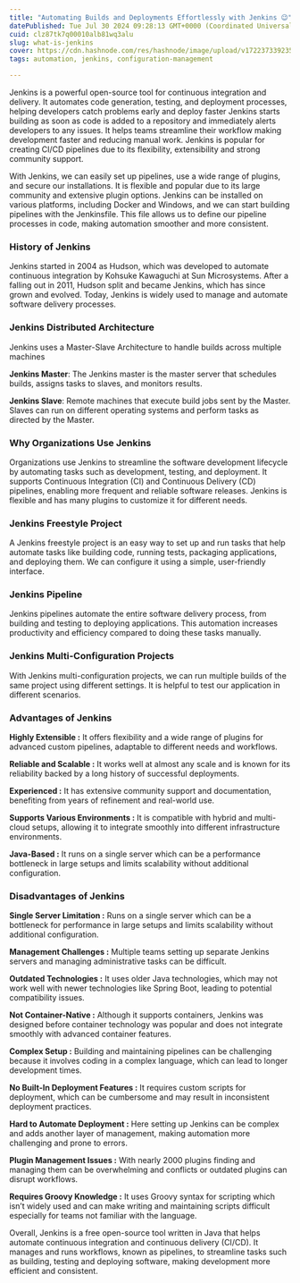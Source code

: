 ```yaml
---
title: "Automating Builds and Deployments Effortlessly with Jenkins 😉"
datePublished: Tue Jul 30 2024 09:28:13 GMT+0000 (Coordinated Universal Time)
cuid: clz87tk7q00010alb81wq3alu
slug: what-is-jenkins
cover: https://cdn.hashnode.com/res/hashnode/image/upload/v1722373392353/9f663ee7-9831-4d7a-99a0-92e9ebb8c88c.jpeg
tags: automation, jenkins, configuration-management

---
```


Jenkins is a powerful open-source tool for continuous integration and delivery. It automates code generation, testing, and deployment processes, helping developers catch problems early and deploy faster Jenkins starts building as soon as code is added to a repository and immediately alerts developers to any issues. It helps teams streamline their workflow making development faster and reducing manual work. Jenkins is popular for creating CI/CD pipelines due to its flexibility, extensibility and strong community support.

With Jenkins, we can easily set up pipelines, use a wide range of plugins, and secure our installations. It is flexible and popular due to its large community and extensive plugin options. Jenkins can be installed on various platforms, including Docker and Windows, and we can start building pipelines with the Jenkinsfile. This file allows us to define our pipeline processes in code, making automation smoother and more consistent.

### History of Jenkins

Jenkins started in 2004 as Hudson, which was developed to automate continuous integration by Kohsuke Kawaguchi at Sun Microsystems. After a falling out in 2011, Hudson split and became Jenkins, which has since grown and evolved. Today, Jenkins is widely used to manage and automate software delivery processes.

### Jenkins Distributed Architecture

Jenkins uses a Master-Slave Architecture to handle builds across multiple machines

**Jenkins Master**: The Jenkins master is the master server that schedules builds, assigns tasks to slaves, and monitors results.

**Jenkins Slave**: Remote machines that execute build jobs sent by the Master. Slaves can run on different operating systems and perform tasks as directed by the Master.

### Why Organizations Use Jenkins

Organizations use Jenkins to streamline the software development lifecycle by automating tasks such as development, testing, and deployment. It supports Continuous Integration (CI) and Continuous Delivery (CD) pipelines, enabling more frequent and reliable software releases. Jenkins is flexible and has many plugins to customize it for different needs.

### Jenkins Freestyle Project

A Jenkins freestyle project is an easy way to set up and run tasks that help automate tasks like building code, running tests, packaging applications, and deploying them. We can configure it using a simple, user-friendly interface.

### Jenkins Pipeline

Jenkins pipelines automate the entire software delivery process, from building and testing to deploying applications. This automation increases productivity and efficiency compared to doing these tasks manually.

### Jenkins Multi-Configuration Projects

With Jenkins multi-configuration projects, we can run multiple builds of the same project using different settings. It is helpful to test our application in different scenarios.

### **Advantages of Jenkins**

**Highly Extensible :** It offers flexibility and a wide range of plugins for advanced custom pipelines, adaptable to different needs and workflows.

**Reliable and Scalable :** It works well at almost any scale and is known for its reliability backed by a long history of successful deployments.

**Experienced :** It has extensive community support and documentation, benefiting from years of refinement and real-world use.

**Supports Various Environments :** It is compatible with hybrid and multi-cloud setups, allowing it to integrate smoothly into different infrastructure environments.

**Java-Based :** It runs on a single server which can be a performance bottleneck in large setups and limits scalability without additional configuration.

### Disadvantages of Jenkins

**Single Server Limitation :** Runs on a single server which can be a bottleneck for performance in large setups and limits scalability without additional configuration.

**Management Challenges :** Multiple teams setting up separate Jenkins servers and managing administrative tasks can be difficult.

**Outdated Technologies :** It uses older Java technologies, which may not work well with newer technologies like Spring Boot, leading to potential compatibility issues.

**Not Container-Native :** Although it supports containers, Jenkins was designed before container technology was popular and does not integrate smoothly with advanced container features.

**Complex Setup :** Building and maintaining pipelines can be challenging because it involves coding in a complex language, which can lead to longer development times.

**No Built-In Deployment Features :** It requires custom scripts for deployment, which can be cumbersome and may result in inconsistent deployment practices.

**Hard to Automate Deployment :** Here setting up Jenkins can be complex and adds another layer of management, making automation more challenging and prone to errors.

**Plugin Management Issues :** With nearly 2000 plugins finding and managing them can be overwhelming and conflicts or outdated plugins can disrupt workflows.

**Requires Groovy Knowledge :** It uses Groovy syntax for scripting which isn’t widely used and can make writing and maintaining scripts difficult especially for teams not familiar with the language.

Overall, Jenkins is a free open-source tool written in Java that helps automate continuous integration and continuous delivery (CI/CD). It manages and runs workflows, known as pipelines, to streamline tasks such as building, testing and deploying software, making development more efficient and consistent.